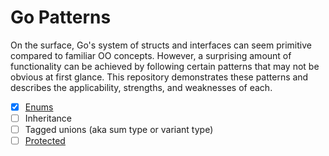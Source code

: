 Go Patterns
=====

On the surface, Go's system of structs and interfaces can seem primitive compared to familiar OO concepts. However, a surprising amount of functionality can be achieved by following certain patterns that may not be obvious at first glance. This repository demonstrates these patterns and describes the applicability, strengths, and weaknesses of each.

- [x] [Enums](pkg/enums/README.md)
- [ ] Inheritance
- [ ] Tagged unions (aka sum type or variant type)
- [ ] [Protected](pkg/protected/README.md)
